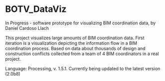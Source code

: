 BOTV_DataViz
============

In Progress - software prototype for visualizing BIM coordination data, by Daniel Cardoso Llach 

This project visualizes large amounts of BIM coordination data. First iteration is a visualization depicting the information flow in a BIM coordination process. Based on data about thousands of design and construction conflicts collected from a team of 4 BIM coordinators in a real project.

Language: Processing, v. 1.5.1. Currently being updated to the latest version (2.0b8)
